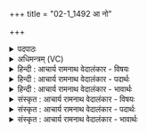 +++
title = "02-1_1492 आ नो"

+++
<details><summary>पदपाठः</summary>

आ꣢। नः꣣। वि꣡श्वा꣢꣯सु। ह꣡व्य꣢꣯म्। इ꣡न्द्र꣢꣯म्। स꣣म꣡त्सु꣢। स꣣। म꣡त्सु꣢꣯। भू꣣षत। उ꣡प꣢꣯। ब्र꣡ह्मा꣢꣯णि। स꣡व꣢꣯नानि। वृ꣣त्रहन्। वृत्र। हन्। परमज्याः꣢। प꣣रम। ज्याः꣢। ऋ꣣चीषम। १४९२।
</details>

<details><summary>अधिमन्त्रम् (VC)</summary>

- इन्द्रः
- नृमेधपुरुमेधावाङ्गिरसौ
- बार्हतः प्रगाथः (विषमा बृहती, समा सतोबृहती)
- मध्यमः
</details>

<details><summary>हिन्दी : आचार्य रामनाथ वेदालंकार - विषयः</summary>

प्रथम ऋचा की व्याख्या पूर्वार्चिक में २६९ क्रमाङ्क पर परमेश्वर के विषय में की गयी थी। यहाँ विघ्न दूर करने के लिए परमात्मा और राजा से प्रार्थना करते हैं।
</details>

<details><summary>हिन्दी : आचार्य रामनाथ वेदालंकार - पदार्थः</summary>

पदार्थान्वयभाषाः -  हे राष्ट्रवासी जनो ! तुम (विश्वासु समत्सु) सब देवासुरसंग्रामों में (नः) हम प्रजाजनों के (हव्यम्) आह्वान करने योग्य (इन्द्रम्) परमात्मा वा राजा को (आभूषत) स्वागत-गानों से अलङ्कृत करो। हे (वृत्रहन्) विघ्न-विदारक,पाप-दल के विध्वंसक, (ऋचीषम) स्तोताओं को मान देनेवाले परमात्मन् वा राजन् ! (परमज्याः) प्रबल आन्तरिक तथा बाह्य शत्रुओं को विनष्ट करनेवाले आप,हमारे (ब्रह्माणि) ब्रह्मयज्ञों में,तथा (सवनानि) सोमयाग के प्रातः-सवन,माध्यन्दिन-सवन और सायं-सवनों में (उप) आओ ॥१॥
</details>

<details><summary>हिन्दी : आचार्य रामनाथ वेदालंकार - भावार्थः</summary>

भावार्थभाषाः -  जैसे जगदीश्वर नास्तिक पापियों को दण्ड देकर और धर्मात्मा आस्तिक लोगों से मित्रता करके धार्मिकता का पोषण करता है,वैसे ही राजा भी करे ॥१॥
</details>

<details><summary>संस्कृत : आचार्य रामनाथ वेदालंकार - विषयः</summary>

तत्र प्रथमा ऋक् पूर्वार्चिके २६९ क्रमाङ्के परमेश्वरविषये व्याख्याता। अत्र विघ्ननिवारणाय परमात्मा नृपतिश्च प्रार्थ्यते।
</details>

<details><summary>संस्कृत : आचार्य रामनाथ वेदालंकार - पदार्थः</summary>

पदार्थान्वयभाषाः -  हे राष्ट्रवासिनो जनाः ! यूयम् (विश्वासु समत्सु) सर्वेषु देवासुरसंग्रामेषु (नः) प्रजाजनानाम् अस्माकम् (हव्यम्) आह्वातुं योग्यम् (इन्द्रम्) परमात्मानं नृपतिं वा (आभूषत) स्वागतगानैः अलङ्कुरुत। हे (वृत्रहन्) विघ्नविदारक पापदलविध्वंसक (ऋचीषम२) स्तोतॄणां मानप्रद परमात्मन् राजन् वा ![ऋचन्ति स्तुवन्तीति ऋचीषाः तान् मानयतीति ऋचीषमः। ऋच् स्तुतौ,बाहुलकादौणादिक ईषन् प्रत्ययः।] (परमज्याः) परमान् प्रबलान् आन्तरान् बाह्यांश्च शत्रून् जिनाति हिनस्तीति तथाविधः त्वम् अस्माकम् (ब्रह्माणि) ब्रह्मयज्ञान् (सवनानि) सोमयागस्य प्रातर्माध्यन्दिनसायंसवनानि च (उप) उपागच्छ ॥१॥
</details>

<details><summary>संस्कृत : आचार्य रामनाथ वेदालंकार - भावार्थः</summary>

भावार्थभाषाः -  यथा जगदीश्वरो नास्तिकान् पापान् दण्डयित्वा धर्मात्मभिरास्तिकैश्च सख्यं विधाय धार्मिकतां पुष्णाति तथैव नृपतिरपि कुर्यात् ॥१॥
</details>